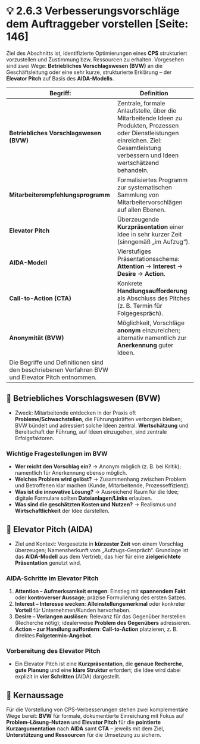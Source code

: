 # 💡 2.6.3 Verbesserungsvorschläge dem Auftraggeber vorstellen [Seite: 146]

Ziel des Abschnitts ist, identifizierte Optimierungen eines **CPS** strukturiert vorzustellen und Zustimmung bzw. Ressourcen zu erhalten. Vorgesehen sind zwei Wege: **Betriebliches Vorschlagswesen (BVW)** an die Geschäftsleitung oder eine sehr kurze, strukturierte Erklärung – der **Elevator Pitch** auf Basis des **AIDA-Modells**. 

| **Begriff**:                                                                                     | **Definition**                                                                                                                                                                            |
| ------------------------------------------------------------------------------------------------ | ----------------------------------------------------------------------------------------------------------------------------------------------------------------------------------------- |
| **Betriebliches Vorschlagswesen (BVW)**                                                          | Zentrale, formale Anlaufstelle, über die Mitarbeitende Ideen zu Produkten, Prozessen oder Dienstleistungen einreichen. Ziel: Gesamtleistung verbessern und Ideen wertschätzend behandeln. |
| **Mitarbeiterempfehlungsprogramm**                                                               | Formalisiertes Programm zur systematischen Sammlung von Mitarbeitervorschlägen auf allen Ebenen.                                                                                          |
| **Elevator Pitch**                                                                               | Überzeugende **Kurzpräsentation** einer Idee in sehr kurzer Zeit (sinngemäß „im Aufzug“).                                                                                                 |
| **AIDA-Modell**                                                                                  | Vierstufiges Präsentationsschema: **Attention** → **Interest** → **Desire** → **Action**.                                                                                                 |
| **Call-to-Action (CTA)**                                                                         | Konkrete **Handlungsaufforderung** als Abschluss des Pitches (z. B. Termin für Folgegespräch).                                                                                            |
| **Anonymität (BVW)**                                                                             | Möglichkeit, Vorschläge **anonym** einzureichen; alternativ namentlich zur **Anerkennung** guter Ideen.                                                                                   |
| Die Begriffe und Definitionen sind den beschriebenen Verfahren BVW und Elevator Pitch entnommen. |                                                                                                                                                                                           |

## 🏢 Betriebliches Vorschlagswesen (BVW)

* Zweck: Mitarbeitende entdecken in der Praxis oft **Probleme/Schwachstellen**, die Führungskräften verborgen bleiben; BVW bündelt und adressiert solche Ideen zentral. **Wertschätzung** und Bereitschaft der Führung, auf Ideen einzugehen, sind zentrale Erfolgsfaktoren. 

### Wichtige Fragestellungen im BVW

* **Wer reicht den Vorschlag ein?** → Anonym möglich (z. B. bei Kritik); namentlich für Anerkennung ebenso möglich.
* **Welches Problem wird gelöst?** → Zusammenhang zwischen Problem und Betroffenen klar machen (Kunde, Mitarbeitende, Prozesseffizienz).
* **Was ist die innovative Lösung?** → Ausreichend Raum für die Idee; digitale Formulare sollten **Dateianlagen/Links** erlauben.
* **Was sind die geschätzten Kosten und Nutzen?** → Realismus und **Wirtschaftlichkeit** der Idee darstellen. 

## 🚀 Elevator Pitch (AIDA)

* Ziel und Kontext: Vorgesetzte in **kürzester Zeit** von einem Vorschlag überzeugen; Namensherkunft vom „Aufzugs-Gespräch“. Grundlage ist das **AIDA-Modell** aus dem Vertrieb, das hier für eine **zielgerichtete Präsentation** genutzt wird. 

### AIDA-Schritte im Elevator Pitch

1. **Attention – Aufmerksamkeit erregen**: Einstieg mit **spannendem Fakt** oder **kontroverser Aussage**; präzise Formulierung des ersten Satzes.
2. **Interest – Interesse wecken**: **Alleinstellungsmerkmal** oder konkreter **Vorteil** für Unternehmen/Kunden hervorheben.
3. **Desire – Verlangen auslösen**: Relevanz für das Gegenüber herstellen (Recherche nötig); idealerweise **Problem des Gegenübers** adressieren.
4. **Action – zur Handlung auffordern**: **Call-to-Action** platzieren, z. B. direktes **Folgetermin-Angebot**.

### Vorbereitung des Elevator Pitch

* Ein Elevator Pitch ist eine **Kurzpräsentation**, die **genaue Recherche**, **gute Planung** und eine **klare Struktur** erfordert; die Idee wird dabei explizit in **vier Schritten** (AIDA) dargestellt. 

## 🎯 Kernaussage

Für die Vorstellung von CPS-Verbesserungen stehen zwei komplementäre Wege bereit: **BVW** für formale, dokumentierte Einreichung mit Fokus auf **Problem–Lösung–Nutzen** und **Elevator Pitch** für die **pointierte Kurzargumentation** nach **AIDA** samt **CTA** – jeweils mit dem Ziel, **Unterstützung und Ressourcen** für die Umsetzung zu sichern. 
